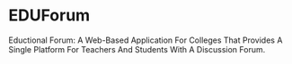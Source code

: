 # EDUForum
Eductional Forum: A Web-Based Application For Colleges That Provides A Single Platform For Teachers And Students With A Discussion Forum.
